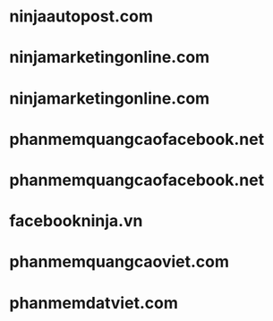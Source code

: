 # ninjaautopost.com
# ninjamarketingonline.com
# ninjamarketingonline.com
# phanmemquangcaofacebook.net
# phanmemquangcaofacebook.net
# facebookninja.vn
# phanmemquangcaoviet.com
# phanmemdatviet.com
